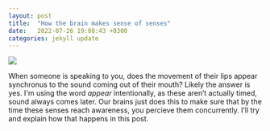 ```yaml
---
layout: post
title:  "How the brain makes sense of senses"
date:   2022-07-26 19:08:43 +0300
categories: jekyll update
---
```


![](/images/)

When someone is speaking to you, does the movement of their lips appear synchronus to the sound coming out of their mouth? Likely the answer is yes. I'm using the word *appear* intentionally, as these aren’t actually timed, sound always comes later. Our brains just does this to make sure that by the time these senses reach awareness, you percieve them concurrently. I’ll try and explain how that happens in this post. 
